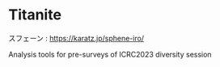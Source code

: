 # Titanite

スフェーン : https://karatz.jp/sphene-iro/

Analysis tools for pre-surveys of ICRC2023 diversity session